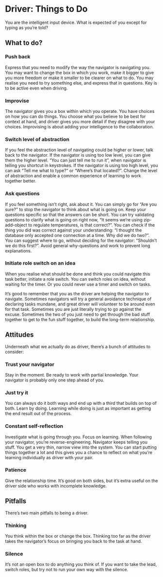 # Driver: Things to Do

You are the intelligent input device. What is expected of you except for typing as you’re told?

## What to do?

### Push back

Express that you need to modify the way the navigator is navigating you. You may want to change the box in which you work, make it bigger to give you more freedom or make it smaller to be clearer on what to do. You may realise you need to try something else, and express that in questions. Key is to be active even when driving.

### Improvise

The navigator gives you a box within which you operate. You have choices on how you can do things. You choose what you believe to be best for context at hand, and driver gives you more detail if they disagree with your choices. Improvising is about adding your intelligence to the collaboration.

### Switch level of abstraction

If you feel the abstraction level of navigating could be higher or lower, talk back to the navigator. If the navigator is using too low level, you can give them the higher level. “You can just tell me to run it”, when navigator is telling you shortcut in keystrokes. If the navigator is using too high level, you can ask “Tell me what to type?” or “Where’s that located?”. Change the level of abstraction and enable a common experience of learning to work together better.

### Ask questions

If you feel something isn’t right, ask about it. You can simply go for “Are you sure?” to stop the navigator to think about what is going on. Keep your questions specific so that the answers can be short. You can try validating questions to clarify what is going on right now, “It seems we’re using zip-add-object to regulate temperatures, is that correct?”. You can check if the thing you did was correct against your understanding: “I thought the database only accepted one connection at a time. Why did we do two?”. You can suggest where to go, without deciding for the navigator: “Shouldn’t we do this first?”. Avoid general why-questions and work to prevent long explanations.

### Initiate role switch on an idea

When you realise what should be done and think you could navigate this task better, initiate a role switch. You can switch roles on idea, without waiting for the timer. Or you could never use a timer and switch on tasks.

It’s good to remember that you as the driver are helping the navigator to navigate. Sometimes navigators will try a general avoidance technique of declaring tasks mundane, and great driver will volunteer to be around even for that task. Sometimes you are just literally trying to go against the excuse. Sometimes the two of you just need to get through the bad stuff together to get to the fun stuff together, to build the long-term relationship.

## Attitudes

Underneath what we actually do as driver, there’s a bunch of attitudes to consider:

### Trust your navigator

Stay in the moment. Be ready to work with partial knowledge. Your navigator is probably only one step ahead of you.

### Just try it

You can always do it both ways and end up with a third that builds on top of both. Learn by doing. Learning while doing is just as important as getting the end result out of the process.

### Constant self-reflection

Investigate what is going through you. Focus on learning. When following your navigator, you’re reverse-engineering. Navigator keeps telling you stuff. You get a very thin, narrow view into the system. You can start putting things together a lot and this gives you a chance to reflect on what you’re learning individually as driver with your pair.

### Patience

Give the relationship time. It’s good on both sides, but it’s extra useful on the driver side who works with incomplete knowledge.

## Pitfalls

There’s two main pitfalls to being a driver.

### Thinking

You think within the box or change the box. Thinking too far as the driver takes the navigator’s focus on bringing you back to the task at hand.

### Silence

It’s not an open box to do anything you think of. If you want to take the lead, switch roles, but try not to run your own way with the silence.
